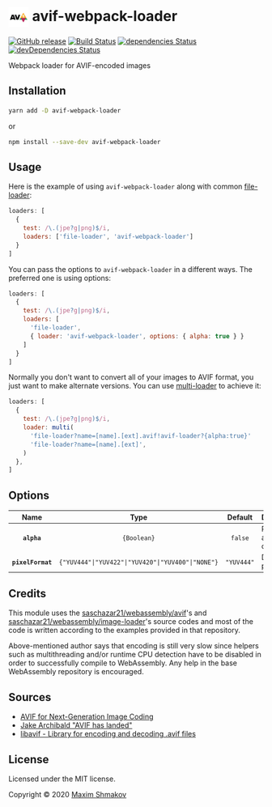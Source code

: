 # <img src="public/logo.svg" width="40" align="center"> avif-webpack-loader

[![GitHub release](https://img.shields.io/github/release/mvshmakov/avif-webpack-loader.svg)](https://github.com/mvshmakov/avif-webpack-loader/releases/)
[![Build Status](https://github.com/mvshmakov/avif-webpack-loader/workflows/PerCommitCI/badge.svg?branch=master)](https://github.com/mvshmakov/avif-webpack-loader/actions?query=workflow%3APerCommitCI+branch%3Amaster)
[![dependencies Status](https://david-dm.org/mvshmakov/avif-webpack-loader/master/status.svg)](https://david-dm.org/mvshmakov/avif-webpack-loader/master)
[![devDependencies Status](https://david-dm.org/mvshmakov/avif-webpack-loader/master/dev-status.svg)](https://david-dm.org/mvshmakov/avif-webpack-loader/master?type=dev)

Webpack loader for AVIF-encoded images

## Installation

```bash
yarn add -D avif-webpack-loader
```

or

```bash
npm install --save-dev avif-webpack-loader
```

## Usage

Here is the example of using `avif-webpack-loader` along with common [file-loader](https://github.com/webpack/file-loader):

```javascript
loaders: [
  {
    test: /\.(jpe?g|png)$/i,
    loaders: ['file-loader', 'avif-webpack-loader']
  }
]
```

You can pass the options to `avif-webpack-loader` in a different ways. The preferred one is using options:

```javascript
loaders: [
  {
    test: /\.(jpe?g|png)$/i,
    loaders: [
      'file-loader',
      { loader: 'avif-webpack-loader', options: { alpha: true } }
    ]
  }
]
```

Normally you don't want to convert all of your images to AVIF format, you just want to make alternate versions. You can use [multi-loader](https://github.com/webpack-contrib/multi-loader) to achieve it:

```javascript
loaders: [
  {
    test: /\.(jpe?g|png)$/i,
    loader: multi(
      'file-loader?name=[name].[ext].avif!avif-loader?{alpha:true}'
      'file-loader?name=[name].[ext]',
    )
  },
]
```

## Options

|       Name        |                        Type                        |  Default   | Description            |
| :---------------: | :------------------------------------------------: | :--------: | :--------------------- |
|    **`alpha`**    |                    `{Boolean}`                     |  `false`   | Preserve alpha channel |
| **`pixelFormat`** | `{"YUV444"\|"YUV422"\|"YUV420"\|"YUV400"\|"NONE"}` | `"YUV444"` | Defines pixel format   |

## Credits

This module uses the [saschazar21/webassembly/avif](https://github.com/saschazar21/webassembly/tree/master/packages/avif)'s and [saschazar21/webassembly/image-loader](https://github.com/saschazar21/webassembly/tree/master/packages/image-loader)'s source codes and most of the code is written according to the examples provided in that repository.

Above-mentioned author says that encoding is still very slow since helpers such as multithreading and/or runtime CPU detection have to be disabled in order to successfully compile to WebAssembly. Any help in the base WebAssembly repository is encouraged.

## Sources

- [AVIF for Next-Generation Image Coding](https://netflixtechblog.com/avif-for-next-generation-image-coding-b1d75675fe4)
- [Jake Archibald "AVIF has landed"](https://jakearchibald.com/2020/avif-has-landed/)
- [libavif - Library for encoding and decoding .avif files](https://github.com/AOMediaCodec/libavif/)

## License

Licensed under the MIT license.

Copyright ©️ 2020 [Maxim Shmakov](https://mvshmakov.dev)
